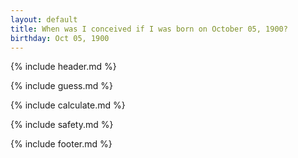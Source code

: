 ```yaml
---
layout: default
title: When was I conceived if I was born on October 05, 1900?
birthday: Oct 05, 1900
---
```


{% include header.md %}

{% include guess.md %}

{% include calculate.md %}

{% include safety.md %}

{% include footer.md %}



